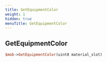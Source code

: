 ```yaml
---
title: GetEquipmentColor
weight: 1
hidden: true
menuTitle: GetEquipmentColor
---
```

## GetEquipmentColor
```perl
$mob->GetEquipmentColor(uint8 material_slot)
```